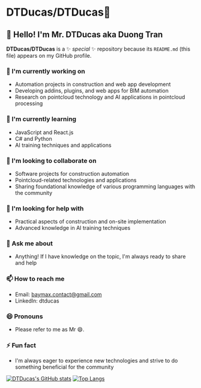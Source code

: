 # DTDucas/DTDucas👋

## 👋 Hello! I'm Mr. DTDucas aka Duong Tran

**DTDucas/DTDucas** is a ✨ *special* ✨ repository because its `README.md` (this file) appears on my GitHub profile.

### 🔭 I'm currently working on
- Automation projects in construction and web app development
- Developing addins, plugins, and web apps for BIM automation
- Research on pointcloud technology and AI applications in pointcloud processing

### 🌱 I'm currently learning
- JavaScript and React.js
- C# and Python
- AI training techniques and applications

### 👯 I'm looking to collaborate on
- Software projects for construction automation
- Pointcloud-related technologies and applications
- Sharing foundational knowledge of various programming languages with the community

### 🤔 I'm looking for help with
- Practical aspects of construction and on-site implementation
- Advanced knowledge in AI training techniques

### 💬 Ask me about
- Anything! If I have knowledge on the topic, I'm always ready to share and help

### 📫 How to reach me
- Email: baymax.contact@gmail.com
- LinkedIn: dtducas

### 😄 Pronouns
- Please refer to me as Mr 😄.

### ⚡ Fun fact
- I'm always eager to experience new technologies and strive to do something beneficial for the community

[![DTDucas's GitHub stats](https://github-readme-stats.vercel.app/api?username=DTDucas&show_icons=true&theme=onedark)](https://github.com/anuraghazra/github-readme-stats)
[![Top Langs](https://github-readme-stats.vercel.app/api/top-langs/?username=DTDucas&layout=compact&show_icons=true&theme=onedark&hide=roff,kotlin,shell,batchfile&langs_count=8)](https://github.com/anuraghazra/github-readme-stats)
